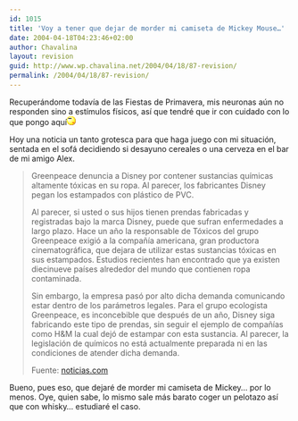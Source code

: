 ```yaml
---
id: 1015
title: 'Voy a tener que dejar de morder mi camiseta de Mickey Mouse…'
date: 2004-04-18T04:23:46+02:00
author: Chavalina
layout: revision
guid: http://www.wp.chavalina.net/2004/04/18/87-revision/
permalink: /2004/04/18/87-revision/
---
```

Recuperándome todavía de las Fiestas de Primavera, mis neuronas aún no responden sino a estímulos físicos, así que tendré que ir con cuidado con lo que pongo aquí<img src="/imagenes/emoticonos/pensativo.gif" width="16" height="16" /> 

Hoy una noticia un tanto grotesca para que haga juego con mi situación, sentada en el sofá decidiendo si desayuno cereales o una cerveza en el bar de mi amigo Alex. 

> Greenpeace denuncia a Disney por contener sustancias químicas altamente tóxicas en su ropa. Al parecer, los fabricantes Disney pegan los estampados con plástico de PVC. 
> 
> Al parecer, si usted o sus hijos tienen prendas fabricadas y registradas bajo la marca Disney, puede que sufran enfermedades a largo plazo. Hace un año la responsable de Tóxicos del grupo Greenpeace exigió a la compañía americana, gran productora cinematográfica, que dejara de utilizar estas sustancias tóxicas en sus estampados. Estudios recientes han encontrado que ya existen diecinueve países alrededor del mundo que contienen ropa contaminada. 
> 
> Sin embargo, la empresa pasó por alto dicha demanda comunicando estar dentro de los parámetros legales. Para el grupo ecologista Greenpeace, es inconcebible que después de un año, Disney siga fabricando este tipo de prendas, sin seguir el ejemplo de compañías como H&M la cual dejó de estampar con esta sustancia. Al parecer, la legislación de químicos no está actualmente preparada ni en las condiciones de atender dicha demanda.
> 
> <p class="cita">
>   Fuente: <a href="http://noticias.com/index.php?action=mostrar_articulo&id=56430&IDCanal=1" target="_blank">noticias.com</a>
> </p>

Bueno, pues eso, que dejaré de morder mi camiseta de Mickey… por lo menos. Oye, quien sabe, lo mismo sale más barato coger un pelotazo así que con whisky… estudiaré el caso.